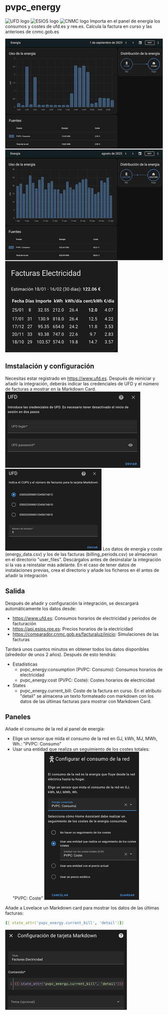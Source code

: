 # pvpc_energy
![UFD logo](https://github.com/yinyang17/pvpc_energy/raw/main/assets/logo-ufd.png) ![ESIOS logo](https://github.com/yinyang17/pvpc_energy/raw/main/assets/logo-esios.png) ![CNMC logo](https://github.com/yinyang17/pvpc_energy/raw/main/assets/logo-cnmc.png)
Importa en el panel de energía los consumos y costes de ufd.es y ree.es. Calcula la factura en curso y las anterioes de cnmc.gob.es

![Daily consumption](https://github.com/yinyang17/pvpc_energy/raw/main/assets/energy-daily.png)![Monthly consumption](https://github.com/yinyang17/pvpc_energy/raw/main/assets/energy-monthly.png)
![Bills](https://github.com/yinyang17/pvpc_energy/raw/main/assets/bills.png)

## Imstalación y configuración
Necesitas estar registrado en https://www.ufd.es.
Después de reiniciar y añadir la integración, deberás indicar las credenciales de UFD y el número de facturas a mostrar en la Markdown Card.
![Config credentials](https://github.com/yinyang17/pvpc_energy/raw/main/assets/config-credentials.png)![Config bills](https://github.com/yinyang17/pvpc_energy/raw/main/assets/config-bills-number.png)
Los datos de energía y coste (energy_data.csv) y los de las facturas (billing_periods.csv) se almacenan en el directorio "user_files". Descárgalos antes de desinstalar la integración si la vas a reinstalar más adelante.
En el caso de tener datos de instalaciones previas, crea el directorio y añade los ficheros en él antes de añadir la integración

## Salida
Después de añadir y configuración la integración, se descargará automáticamente los datos desde:
* https://www.ufd.es: Consumos horarios de electricidad y periodos de facturación
* https://api.esios.ree.es: Precios horarios de la electricidad
* https://comparador.cnmc.gob.es/facturaluz/inicio: Simulaciones de las facturas

Tardará unos cuantos minutos en obtener todos los datos disponibles (alrededor de unos 2 años). Después de esto tendrás:
* Estadísticas
    * pvpc_energy:consumption (PVPC: Consumo): Consumos horarios de electricidad
    * pvpc_energy:cost (PVPC: Coste): Costes horarios de electricidad
* States
    * pvpc_energy.current_bill: Coste de la factura en curso. En el atributo "detail" se almacena un texto formateado con markdown con los datos de las últimas facturas para mostrar con Markdown Card.

## Paneles
Añade el consumo de la red al panel de energía:
* Elige un sensor que mida el consumo de la red en GJ, kWh, MJ, MWh, Wh.: "PVPC: Consumo"
* Usar una entidad que realiza un seguimiento de los costes totales: "PVPC: Coste"
![Grid consumption configuration](https://github.com/yinyang17/pvpc_energy/raw/main/assets/grid-consumption-configuration.png)

Añade a Lovelace un Markdown card para mostrar los datos de las últimas facturas:
```yml
{{ state_attr('pvpc_energy.current_bill', 'detail')}}
```
![Markdown card configuration](https://github.com/yinyang17/pvpc_energy/raw/main/assets/markdown-card-config.png)
